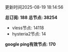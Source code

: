 更新时间2025-08-19 18:14:56

**总订阅: 188**
**总节点: 38254**
- vless节点: 14118
- hysteria2节点: 14

**google ping有效节点: 170**
